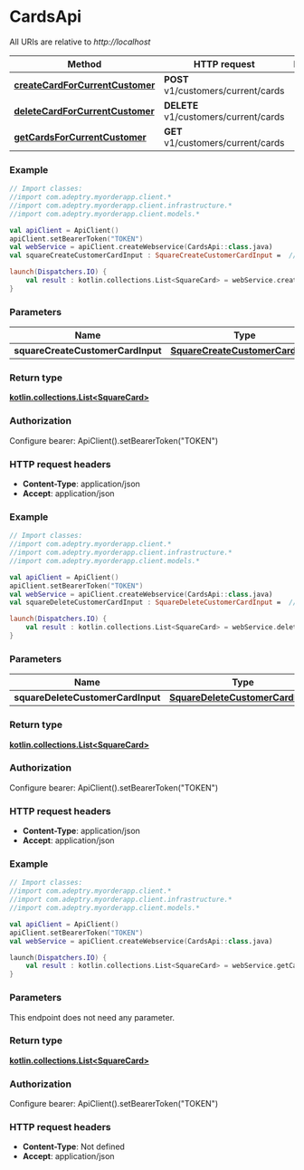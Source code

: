 # CardsApi

All URIs are relative to *http://localhost*

Method | HTTP request | Description
------------- | ------------- | -------------
[**createCardForCurrentCustomer**](CardsApi.md#createCardForCurrentCustomer) | **POST** v1/customers/current/cards | 
[**deleteCardForCurrentCustomer**](CardsApi.md#deleteCardForCurrentCustomer) | **DELETE** v1/customers/current/cards | 
[**getCardsForCurrentCustomer**](CardsApi.md#getCardsForCurrentCustomer) | **GET** v1/customers/current/cards | 





### Example
```kotlin
// Import classes:
//import com.adeptry.myorderapp.client.*
//import com.adeptry.myorderapp.client.infrastructure.*
//import com.adeptry.myorderapp.client.models.*

val apiClient = ApiClient()
apiClient.setBearerToken("TOKEN")
val webService = apiClient.createWebservice(CardsApi::class.java)
val squareCreateCustomerCardInput : SquareCreateCustomerCardInput =  // SquareCreateCustomerCardInput | 

launch(Dispatchers.IO) {
    val result : kotlin.collections.List<SquareCard> = webService.createCardForCurrentCustomer(squareCreateCustomerCardInput)
}
```

### Parameters

Name | Type | Description  | Notes
------------- | ------------- | ------------- | -------------
 **squareCreateCustomerCardInput** | [**SquareCreateCustomerCardInput**](SquareCreateCustomerCardInput.md)|  |

### Return type

[**kotlin.collections.List&lt;SquareCard&gt;**](SquareCard.md)

### Authorization


Configure bearer:
    ApiClient().setBearerToken("TOKEN")

### HTTP request headers

 - **Content-Type**: application/json
 - **Accept**: application/json




### Example
```kotlin
// Import classes:
//import com.adeptry.myorderapp.client.*
//import com.adeptry.myorderapp.client.infrastructure.*
//import com.adeptry.myorderapp.client.models.*

val apiClient = ApiClient()
apiClient.setBearerToken("TOKEN")
val webService = apiClient.createWebservice(CardsApi::class.java)
val squareDeleteCustomerCardInput : SquareDeleteCustomerCardInput =  // SquareDeleteCustomerCardInput | 

launch(Dispatchers.IO) {
    val result : kotlin.collections.List<SquareCard> = webService.deleteCardForCurrentCustomer(squareDeleteCustomerCardInput)
}
```

### Parameters

Name | Type | Description  | Notes
------------- | ------------- | ------------- | -------------
 **squareDeleteCustomerCardInput** | [**SquareDeleteCustomerCardInput**](SquareDeleteCustomerCardInput.md)|  |

### Return type

[**kotlin.collections.List&lt;SquareCard&gt;**](SquareCard.md)

### Authorization


Configure bearer:
    ApiClient().setBearerToken("TOKEN")

### HTTP request headers

 - **Content-Type**: application/json
 - **Accept**: application/json




### Example
```kotlin
// Import classes:
//import com.adeptry.myorderapp.client.*
//import com.adeptry.myorderapp.client.infrastructure.*
//import com.adeptry.myorderapp.client.models.*

val apiClient = ApiClient()
apiClient.setBearerToken("TOKEN")
val webService = apiClient.createWebservice(CardsApi::class.java)

launch(Dispatchers.IO) {
    val result : kotlin.collections.List<SquareCard> = webService.getCardsForCurrentCustomer()
}
```

### Parameters
This endpoint does not need any parameter.

### Return type

[**kotlin.collections.List&lt;SquareCard&gt;**](SquareCard.md)

### Authorization


Configure bearer:
    ApiClient().setBearerToken("TOKEN")

### HTTP request headers

 - **Content-Type**: Not defined
 - **Accept**: application/json

